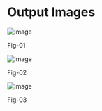 <h1>Output Images </h1>




![image](https://github.com/user-attachments/assets/13e35357-65c9-44fe-8a9f-b0c71f705729)

<p>Fig-01</p>


![image](https://github.com/user-attachments/assets/d4b0fa9e-1d12-40e5-bcc4-4613345c65a9)
<p>Fig-02</p>

![image](https://github.com/user-attachments/assets/426159f0-c48c-4cad-8f2d-9ec9081ee864)

<p>Fig-03</p>
